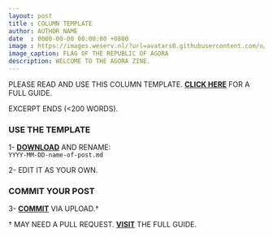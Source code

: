 ```yaml
---
layout: post
title : COLUMN TEMPLATE
author: AUTHOR NAME
date  : 0000-00-00 00:00:00 +0800
image : https://images.weserv.nl/?url=avatars0.githubusercontent.com/u/59945575
image_caption: FLAG OF THE REPUBLIC OF AGORA
description: WELCOME TO THE AGORA ZINE.
---
```


PLEASE READ AND USE THIS COLUMN TEMPLATE. [**CLICK HERE**]({{site.url}}{{site.baseurl}}/about) FOR A FULL GUIDE.

EXCERPT ENDS (<200 WORDS).

<!--more-->

### USE THE TEMPLATE

1- [**DOWNLOAD**](https://github.com/{{site.gh_repo}}/blob/master/_collections/_columns/0000-00-00-column-template.md) AND RENAME: <br>
`YYYY-MM-DD-name-of-post.md`

2- EDIT IT AS YOUR OWN.

### COMMIT YOUR POST

3- [**COMMIT**](https://github.com/{{site.gh_repo}}/blob/master/_collections/_columns/) VIA UPLOAD.†

† MAY NEED A PULL REQUEST. [**VISIT**]({{site.url}}{{site.baseurl}}/about) THE FULL GUIDE.

<!--END-->